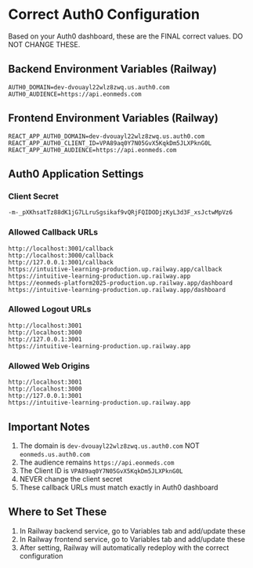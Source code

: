# Correct Auth0 Configuration

Based on your Auth0 dashboard, these are the FINAL correct values. DO NOT CHANGE THESE.

## Backend Environment Variables (Railway)
```
AUTH0_DOMAIN=dev-dvouayl22wlz8zwq.us.auth0.com
AUTH0_AUDIENCE=https://api.eonmeds.com
```

## Frontend Environment Variables (Railway)
```
REACT_APP_AUTH0_DOMAIN=dev-dvouayl22wlz8zwq.us.auth0.com
REACT_APP_AUTH0_CLIENT_ID=VPA89aq0Y7N05GvX5KqkDm5JLXPknG0L
REACT_APP_AUTH0_AUDIENCE=https://api.eonmeds.com
```

## Auth0 Application Settings

### Client Secret
```
-m-_pXKhsatTz88dK1jG7LLruSgsikaf9vQRjFQIDODjzKyL3d3F_xsJctwMpVz6
```

### Allowed Callback URLs
```
http://localhost:3001/callback
http://localhost:3000/callback
http://127.0.0.1:3001/callback
https://intuitive-learning-production.up.railway.app/callback
https://intuitive-learning-production.up.railway.app
https://eonmeds-platform2025-production.up.railway.app/dashboard
https://intuitive-learning-production.up.railway.app/dashboard
```

### Allowed Logout URLs
```
http://localhost:3001
http://localhost:3000
http://127.0.0.1:3001
https://intuitive-learning-production.up.railway.app
```

### Allowed Web Origins
```
http://localhost:3001
http://localhost:3000
http://127.0.0.1:3001
https://intuitive-learning-production.up.railway.app
```

## Important Notes
1. The domain is `dev-dvouayl22wlz8zwq.us.auth0.com` NOT `eonmeds.us.auth0.com`
2. The audience remains `https://api.eonmeds.com`
3. The Client ID is `VPA89aq0Y7N05GvX5KqkDm5JLXPknG0L`
4. NEVER change the client secret
5. These callback URLs must match exactly in Auth0 dashboard

## Where to Set These
1. In Railway backend service, go to Variables tab and add/update these
2. In Railway frontend service, go to Variables tab and add/update these
3. After setting, Railway will automatically redeploy with the correct configuration 